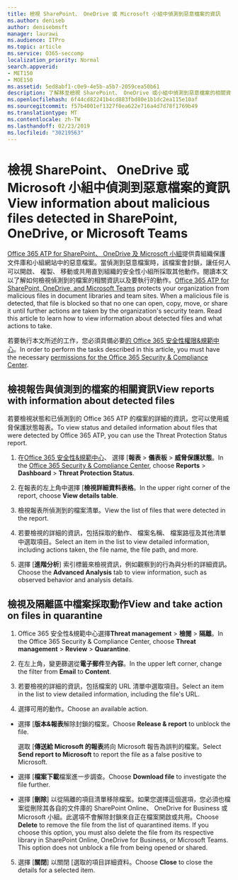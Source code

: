 ```yaml
---
title: 檢視 SharePoint、 OneDrive 或 Microsoft 小組中偵測到惡意檔案的資訊
ms.author: deniseb
author: denisebmsft
manager: laurawi
ms.audience: ITPro
ms.topic: article
ms.service: O365-seccomp
localization_priority: Normal
search.appverid:
- MET150
- MOE150
ms.assetid: 5ed8abf1-c0e9-4e5b-a5b7-2059cea50b61
description: 了解移至檢視 SharePoint、 OneDrive 或小組中偵測到惡意檔案的相關資訊的位置以及如何將這些檔案採取動作。
ms.openlocfilehash: 6f44cd82241b4cd883fbd80e1b1dc2ea115e10af
ms.sourcegitcommit: f57b4001ef1327f0ea622e716a4d7d78f1769b49
ms.translationtype: MT
ms.contentlocale: zh-TW
ms.lasthandoff: 02/23/2019
ms.locfileid: "30219563"
---
```

# <a name="view-information-about-malicious-files-detected-in-sharepoint-onedrive-or-microsoft-teams"></a><span data-ttu-id="e5b56-103">檢視 SharePoint、 OneDrive 或 Microsoft 小組中偵測到惡意檔案的資訊</span><span class="sxs-lookup"><span data-stu-id="e5b56-103">View information about malicious files detected in SharePoint, OneDrive, or Microsoft Teams</span></span>

<span data-ttu-id="e5b56-p101">[Office 365 ATP for SharePoint、 OneDrive 及 Microsoft 小組](atp-for-spo-odb-and-teams.md)提供貴組織保護文件庫和小組網站中的惡意檔案。當偵測到惡意檔案時，該檔案會封鎖，讓任何人可以開啟、 複製、 移動或共用直到組織的安全性小組所採取其他動作。閱讀本文以了解如何檢視偵測到的檔案的相關資訊以及要執行的動作。</span><span class="sxs-lookup"><span data-stu-id="e5b56-p101">[Office 365 ATP for SharePoint, OneDrive, and Microsoft Teams](atp-for-spo-odb-and-teams.md) protects your organization from malicious files in document libraries and team sites. When a malicious file is detected, that file is blocked so that no one can open, copy, move, or share it until further actions are taken by the organization's security team. Read this article to learn how to view information about detected files and what actions to take.</span></span> 

<span data-ttu-id="e5b56-107">若要執行本文所述的工作，您必須具備必要[的 Office 365 安全性權限&amp;規範中心](permissions-in-the-security-and-compliance-center.md)。</span><span class="sxs-lookup"><span data-stu-id="e5b56-107">In order to perform the tasks described in this article, you must have the necessary [permissions for the Office 365 Security &amp; Compliance Center](permissions-in-the-security-and-compliance-center.md).</span></span> 
  
## <a name="view-reports-with-information-about-detected-files"></a><span data-ttu-id="e5b56-108">檢視報告與偵測到的檔案的相關資訊</span><span class="sxs-lookup"><span data-stu-id="e5b56-108">View reports with information about detected files</span></span>

<span data-ttu-id="e5b56-109">若要檢視狀態和已偵測到的 Office 365 ATP 的檔案的詳細的資訊，您可以使用威脅保護狀態報表。</span><span class="sxs-lookup"><span data-stu-id="e5b56-109">To view status and detailed information about files that were detected by Office 365 ATP, you can use the Threat Protection Status report.</span></span>
  
1. <span data-ttu-id="e5b56-110">在[Office 365 安全性&amp;規範中心](https://protection.office.com)、 選擇 [**報表** \> **儀表板** \> **威脅保護狀態**。</span><span class="sxs-lookup"><span data-stu-id="e5b56-110">In the [Office 365 Security &amp; Compliance Center](https://protection.office.com), choose **Reports** \> **Dashboard** \> **Threat Protection Status**.</span></span>
    
2. <span data-ttu-id="e5b56-111">在報表的左上角中選擇 [**檢視詳細資料表格**。</span><span class="sxs-lookup"><span data-stu-id="e5b56-111">In the upper right corner of the report, choose **View details table**.</span></span>
    
3. <span data-ttu-id="e5b56-112">檢視報表所偵測到的檔案清單。</span><span class="sxs-lookup"><span data-stu-id="e5b56-112">View the list of files that were detected in the report.</span></span>
    
4. <span data-ttu-id="e5b56-113">若要檢視的詳細的資訊，包括採取的動作、 檔案名稱、 檔案路徑及其他清單中選取項目。</span><span class="sxs-lookup"><span data-stu-id="e5b56-113">Select an item in the list to view detailed information, including actions taken, the file name, the file path, and more.</span></span>
    
5. <span data-ttu-id="e5b56-114">選擇 [**進階分析**] 索引標籤來檢視資訊，例如觀察到的行為與分析的詳細資訊。</span><span class="sxs-lookup"><span data-stu-id="e5b56-114">Choose the **Advanced Analysis** tab to view information, such as observed behavior and analysis details.</span></span> 
  
## <a name="view-and-take-action-on-files-in-quarantine"></a><span data-ttu-id="e5b56-115">檢視及隔離區中檔案採取動作</span><span class="sxs-lookup"><span data-stu-id="e5b56-115">View and take action on files in quarantine</span></span>

1. <span data-ttu-id="e5b56-116">Office 365 安全性&amp;規範中心選擇**Threat management** \> **檢閱** \> **隔離**。</span><span class="sxs-lookup"><span data-stu-id="e5b56-116">In the Office 365 Security &amp; Compliance Center, choose **Threat management** \> **Review** \> **Quarantine**.</span></span>
    
2. <span data-ttu-id="e5b56-117">在左上角，變更篩選從**電子郵件**至**內容**。</span><span class="sxs-lookup"><span data-stu-id="e5b56-117">In the upper left corner, change the filter from **Email** to **Content**.</span></span>
    
3. <span data-ttu-id="e5b56-118">若要檢視的詳細的資訊，包括檔案的 URL 清單中選取項目。</span><span class="sxs-lookup"><span data-stu-id="e5b56-118">Select an item in the list to view detailed information, including the file's URL.</span></span>
    
4. <span data-ttu-id="e5b56-119">選擇可用的動作。</span><span class="sxs-lookup"><span data-stu-id="e5b56-119">Choose an available action.</span></span>
    
  - <span data-ttu-id="e5b56-120">選擇 [**版本&amp;報表**解除封鎖的檔案。</span><span class="sxs-lookup"><span data-stu-id="e5b56-120">Choose **Release &amp; report** to unblock the file.</span></span> 
    
    <span data-ttu-id="e5b56-121">選取 [**傳送給 Microsoft 的報表**將向 Microsoft 報告為誤判的檔案。</span><span class="sxs-lookup"><span data-stu-id="e5b56-121">Select **Send report to Microsoft** to report the file as a false positive to Microsoft.</span></span> 
    
  - <span data-ttu-id="e5b56-122">選擇 [**檔案下載**檔案進一步調查。</span><span class="sxs-lookup"><span data-stu-id="e5b56-122">Choose **Download file** to investigate the file further.</span></span> 
    
  - <span data-ttu-id="e5b56-p102">選擇 [**刪除**] 以從隔離的項目清單移除檔案。如果您選擇這個選項，您必須也檔案從刪除其各自的文件庫的 SharePoint Online、 OneDrive for Business 或 Microsoft 小組。此選項不會解除封鎖來自正在檔案開啟或共用。</span><span class="sxs-lookup"><span data-stu-id="e5b56-p102">Choose **Delete** to remove the file from the list of quarantined items. If you choose this option, you must also delete the file from its respective library in SharePoint Online, OneDrive for Business, or Microsoft Teams. This option does not unblock a file from being opened or shared.</span></span> 
    
5. <span data-ttu-id="e5b56-126">選擇 [**關閉**] 以關閉 [選取的項目詳細資料。</span><span class="sxs-lookup"><span data-stu-id="e5b56-126">Choose **Close** to close the details for a selected item.</span></span> 
  
  

